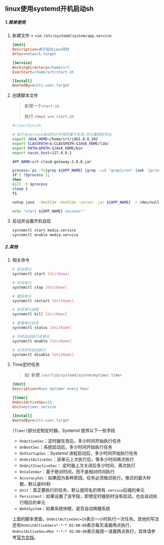 ## linux使用systemd开机启动sh

##### 1.简单使用

1. 新建文件 > `vim /etc/systemd/system/app.service`

   ```ini
   [Unit]
   Description=用于启动java项目
   After=network.target
   
   [Service]
   WorkingDirectory=/home/srt
   ExecStart=/home/srt/start.sh
   
   [Install]
   WantedBy=multi-user.target
   
   ```

2. 创建脚本文件

   > 新增一个`start.sh`
   >
   > 执行 `chmod u+x start.sh`

   ```sh
   #!/usr/bin/sh
   
   # 由于在service启动的sh环境变量不生效,所以要提前导出
   export JAVA_HOME=/home/srt/jdk1.8.0_202
   export CLASSPATH=$:CLASSPATH:$JAVA_HOME/lib/
   export PATH=$PATH:$JAVA_HOME/bin
   export nacos_host=127.0.0.1
   
   APP_NAME=srt-cloud-gateway-2.0.0.jar
   
   process=`ps -fe|grep ${APP_NAME} |grep -ivE "grep|cron" |awk '{print $2}'`
   if [ !$process ];
   then
   kill -9 $process
   sleep 1
   fi
   
   nohup java  -Xms512m -Xmx512m -server -jar ${APP_NAME}  > /dev/null 2>&1 &
   
   echo "start ${APP_NAME} success!"
   ```

3. 启动并设置开机自启

   ```sh
   systemctl start media.service
   systemctl enable media.service
   ```

##### 2.其他

1. 相关命令

   ```sh
   # 启动单元
   systemctl start [UnitName]
   
   # 关闭单元
   systemctl stop [UnitName]
   
   # 重启单元
   systemctl restart [UnitName]
   
   # 杀死单元进程
   systemctl kill [UnitName]
   
   # 查看单元状态
   systemctl status [UnitName]
   
   # 开机自动执行该单元
   systemctl enable [UnitName]
   
   # 关闭开机自动执行
   systemctl disable [UnitName]
   ```

2. Time定时任务

   > 如: 新建 `/usr/lib/systemd/system/mytimer.timer`

   ```ini
   [Unit]
   Description=Runs mytimer every hour
   
   [Timer]
   OnUnitActiveSec=1h
   Unit=mytimer.service
   
   [Install]
   WantedBy=multi-user.target
   ```

   `[Timer]`部分定制定时器。Systemd 提供以下一些字段

   - `OnActiveSec`：定时器生效后，多少时间开始执行任务
   - `OnBootSec`：系统启动后，多少时间开始执行任务
   - `OnStartupSec`：Systemd 进程启动后，多少时间开始执行任务
   - `OnUnitActiveSec`：该单元上次执行后，等多少时间再次执行
   - `OnUnitInactiveSec`： 定时器上次关闭后多少时间，再次执行
   - `OnCalendar`：基于绝对时间，而不是相对时间执行
   - `AccuracySec`：如果因为各种原因，任务必须推迟执行，推迟的最大秒数，默认是60秒
   - `Unit`：真正要执行的任务，默认是同名的带有`.service`后缀的单元
   - `Persistent`：如果设置了该字段，即使定时器到时没有启动，也会自动执行相应的单元
   - `WakeSystem`：如果系统休眠，是否自动唤醒系统

   上面的脚本里面，`OnUnitActiveSec=1h`表示一小时执行一次任务。其他的写法还有`OnUnitActiveSec=*-*-* 02:00:00`表示每天凌晨两点执行，`OnUnitActiveSec=Mon *-*-* 02:00:00`表示每周一凌晨两点执行，具体请参考[官方文档](https://www.freedesktop.org/software/systemd/man/systemd.time.html)。

   
